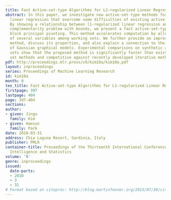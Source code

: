 ```yaml
---
title: Fast Active-set-type Algorithms for L1-regularized Linear Regression
abstract: In this paper, we investigate new active-set-type methods for l1-regularized
  linear regression that overcome some difficulties of existing active set methods.
  By showing a relationship between l1-regularized linear regression and the linear
  complementarity problem with bounds, we present a fast active-set-type method, called
  block principal pivoting. This method accelerates computation by allowing exchanges
  of several variables among working sets. We further provide an improvement of this
  method, discuss its properties, and also explain a connection to the structure learning
  of Gaussian graphical models. Experimental comparisons on synthetic and real data
  sets show that the proposed method is significantly faster than existing active
  set methods and competitive against recently developed iterative methods.
pdf: http://proceedings.mlr.press/v9/kim10a/kim10a.pdf
layout: inproceedings
series: Proceedings of Machine Learning Research
id: kim10a
month: 0
tex_title: Fast Active-set-type Algorithms for L1-regularized Linear Regression
firstpage: 397
lastpage: 404
page: 397-404
sections: 
author:
- given: Jingu
  family: Kim
- given: Haesun
  family: Park
date: 2010-03-31
address: Chia Laguna Resort, Sardinia, Italy
publisher: PMLR
container-title: Proceedings of the Thirteenth International Conference on Artificial
  Intelligence and Statistics
volume: '9'
genre: inproceedings
issued:
  date-parts:
  - 2010
  - 3
  - 31
# Format based on citeproc: http://blog.martinfenner.org/2013/07/30/citeproc-yaml-for-bibliographies/
---
```


